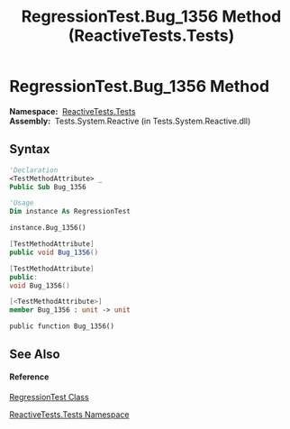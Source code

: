 ﻿---
title: RegressionTest.Bug_1356 Method  (ReactiveTests.Tests)
TOCTitle: Bug_1356 Method
ms:assetid: M:ReactiveTests.Tests.RegressionTest.Bug_1356
ms:mtpsurl: https://msdn.microsoft.com/en-us/library/reactivetests.tests.regressiontest.bug_1356(v=VS.103)
ms:contentKeyID: 36619158
ms.date: 06/28/2011
mtps_version: v=VS.103
f1_keywords:
- ReactiveTests.Tests.RegressionTest.Bug_1356
dev_langs:
- CSharp
- JScript
- VB
- FSharp
- c++
---

# RegressionTest.Bug\_1356 Method

**Namespace:**  [ReactiveTests.Tests](hh289046\(v=vs.103\).md)  
**Assembly:**  Tests.System.Reactive (in Tests.System.Reactive.dll)

## Syntax

``` vb
'Declaration
<TestMethodAttribute> _
Public Sub Bug_1356
```

``` vb
'Usage
Dim instance As RegressionTest

instance.Bug_1356()
```

``` csharp
[TestMethodAttribute]
public void Bug_1356()
```

``` c++
[TestMethodAttribute]
public:
void Bug_1356()
```

``` fsharp
[<TestMethodAttribute>]
member Bug_1356 : unit -> unit 
```

``` jscript
public function Bug_1356()
```

## See Also

#### Reference

[RegressionTest Class](hh288966\(v=vs.103\).md)

[ReactiveTests.Tests Namespace](hh289046\(v=vs.103\).md)

